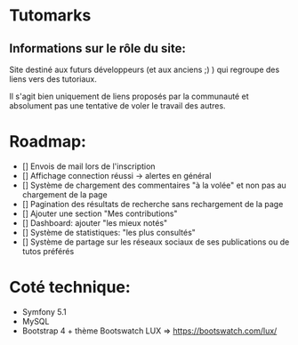 # Tutomarks


Informations sur le rôle du site:
--
Site destiné aux futurs développeurs (et aux anciens ;) ) qui regroupe des liens vers des tutoriaux.

Il s'agit bien uniquement de liens proposés par la communauté et absolument pas une tentative de voler le travail des autres.


# Roadmap:

- [] Envois de mail lors de l'inscription
- [] Affichage connection réussi -> alertes en général
- [] Système de chargement des commentaires "à la volée" et non pas au chargement de la page
- [] Pagination des résultats de recherche sans rechargement de la page
- [] Ajouter une section "Mes contributions"
- [] Dashboard: ajouter "les mieux notés"
- [] Système de statistiques: "les plus consultés"
- [] Système de partage sur les réseaux sociaux de ses publications ou de tutos préférés



# Coté technique:

- Symfony 5.1
- MySQL
- Bootstrap 4 + thème Bootswatch LUX =>  https://bootswatch.com/lux/
